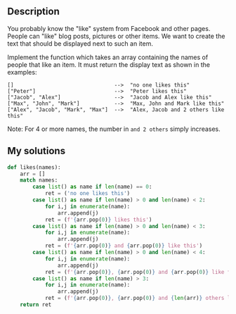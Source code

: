 ## Description

You probably know the "like" system from Facebook and other pages. People can "like" blog posts, pictures or other items. We want to create the text that should be displayed next to such an item.

Implement the function which takes an array containing the names of people that like an item. It must return the display text as shown in the examples:
```
[]                                -->  "no one likes this"
["Peter"]                         -->  "Peter likes this"
["Jacob", "Alex"]                 -->  "Jacob and Alex like this"
["Max", "John", "Mark"]           -->  "Max, John and Mark like this"
["Alex", "Jacob", "Mark", "Max"]  -->  "Alex, Jacob and 2 others like this"
```
Note: For 4 or more names, the number in `and 2 others` simply increases.

## My solutions

```py
def likes(names):
    arr = []
    match names:
        case list() as name if len(name) == 0:
            ret = ('no one likes this')
        case list() as name if len(name) > 0 and len(name) < 2:
            for i,j in enumerate(name):
                arr.append(j)
            ret = (f'{arr.pop(0)} likes this')
        case list() as name if len(name) > 0 and len(name) < 3:
            for i,j in enumerate(name):
                arr.append(j)
            ret = (f'{arr.pop(0)} and {arr.pop(0)} like this')
        case list() as name if len(name) > 0 and len(name) < 4:
            for i,j in enumerate(name):
                arr.append(j)
            ret = (f'{arr.pop(0)}, {arr.pop(0)} and {arr.pop(0)} like this')
        case list() as name if len(name) > 3:
            for i,j in enumerate(name):
                arr.append(j)
            ret = (f'{arr.pop(0)}, {arr.pop(0)} and {len(arr)} others like this')
    return ret
```